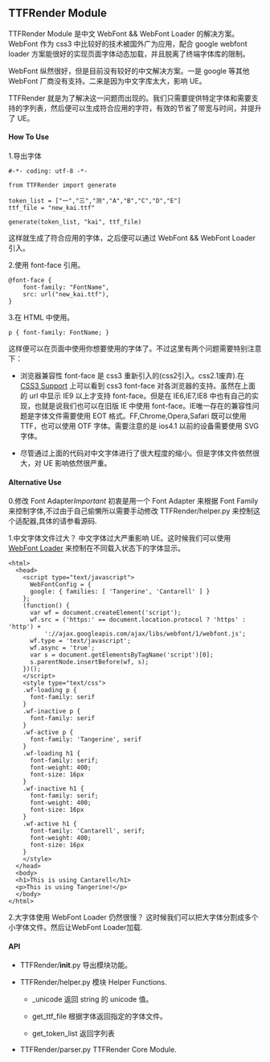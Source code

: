 ## TTFRender Module ##

TTFRender Module 是中文 WebFont && WebFont Loader 的解决方案。WebFont 作为 css3 中比较好的技术被国外广为应用，配合 google webfont loader 方案能很好的实现页面字体动态加载，并且脱离了终端字体库的限制。

WebFont 纵然很好，但是目前没有较好的中文解决方案。一是 google 等其他 WebFont 厂商没有支持。二来是因为中文字库太大，影响 UE。

TTFRender 就是为了解决这一问题而出现的。我们只需要提供特定字体和需要支持的字列表，然后便可以生成符合应用的字符，有效的节省了带宽与时间，并提升了 UE。

#### How To Use ####

1.导出字体

    #-*- coding: utf-8 -*-
    
    from TTFRender import generate
    
    token_list = ["一","三","测","A","B","C","D","E"]
    ttf_file = "new_kai.ttf"
    
    generate(token_list, "kai", ttf_file)

这样就生成了符合应用的字体，之后便可以通过 WebFont && WebFont Loader 引入。

2.使用 font-face 引用。

    @font-face {
        font-family: "FontName",
        src: url("new_kai.ttf"),
    }

3.在 HTML 中使用。

    p { font-family: FontName; }

这样便可以在页面中使用你想要使用的字体了。不过这里有两个问题需要特别注意下：
    
  * 浏览器兼容性
  font-face 是 css3 重新引入的(css2引入。css2.1废弃).在 [CSS3 Support][CSS3 Support] 上可以看到 css3 font-face 对各浏览器的支持。虽然在上面的 url 中显示 IE9 以上才支持
  font-face。但是在 IE6,IE7,IE8 中也有自己的实现，也就是说我们也可以在旧版 IE 中使用 font-face。IE唯一存在的兼容性问题是字体文件需要使用 EOT 格式。FF,Chrome,Opera,Safari 既可以使用
  TTF，也可以使用 OTF 字体。需要注意的是 ios4.1 以前的设备需要使用 SVG 字体。

  * 尽管通过上面的代码对中文字体进行了很大程度的缩小。但是字体文件依然很大，对 UE 影响依然很严重。

#### Alternative Use ####

0.修改 Font Adapter*Important*
初衷是用一个 Font Adapter 来根据 Font Family 来控制字体,不过由于自己偷懒所以需要手动修改 TTFRender/helper.py 来控制这个适配器,具体的请参看源码.

1.中文字体文件过大？
中文字体过大严重影响 UE。这时候我们可以使用 [WebFont Loader][WebFont Loader] 来控制在不同载入状态下的字体显示。

    <html>
      <head>
        <script type="text/javascript">
          WebFontConfig = {
          google: { families: [ 'Tangerine', 'Cantarell' ] }
        };
        (function() {
          var wf = document.createElement('script');
          wf.src = ('https:' == document.location.protocol ? 'https' : 'http') +
              '://ajax.googleapis.com/ajax/libs/webfont/1/webfont.js';
          wf.type = 'text/javascript';
          wf.async = 'true';
          var s = document.getElementsByTagName('script')[0];
          s.parentNode.insertBefore(wf, s);
        })();
        </script>
        <style type="text/css">
        .wf-loading p {
          font-family: serif
        }
        .wf-inactive p {
          font-family: serif
        }
        .wf-active p {
          font-family: 'Tangerine', serif
        }
        .wf-loading h1 {
          font-family: serif;
          font-weight: 400;
          font-size: 16px
        }
        .wf-inactive h1 {
          font-family: serif;
          font-weight: 400;
          font-size: 16px
        }
        .wf-active h1 {
          font-family: 'Cantarell', serif;
          font-weight: 400;
          font-size: 16px
        }
        </style>
      </head>
      <body>
      <h1>This is using Cantarell</h1>
      <p>This is using Tangerine!</p>
      </body>
    </html>

2.大字体使用 WebFont Loader 仍然很慢？
这时候我们可以把大字体分割成多个小字体文件。然后让WebFont Loader加载.

#### API ####

* TTFRender/__init__.py
导出模块功能。

* TTFRender/helper.py 
模块 Helper Functions.

    * _unicode
    返回 string 的 unicode 值。

    * get_ttf_file
    根据字体返回指定的字体文件。

    * get_token_list
    返回字列表

* TTFRender/parser.py
TTFRender Core Module.


[CSS3 Support]:  http://www.w3schools.com/cssref/css3_browsersupport.asp
[WebFont Loader]: https://developers.google.com/webfonts/docs/webfont_loader

